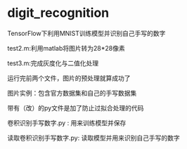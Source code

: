 # digit_recognition
TensorFlow下利用MNIST训练模型并识别自己手写的数字

test2.m:利用matlab将图片转为28*28像素

test3.m:完成灰度化与二值化处理

运行完前两个文件，图片的预处理就算成功了

图片实例：包含官方数据集和自己的手写数据集

带有（改）的py文件是加了防止过拟合处理的代码

卷积识别手写数字.py : 用来训练模型并保存

读取卷积识别手写数字.py: 读取模型并用来识别自己手写的数字
